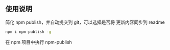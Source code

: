 ## 使用说明

简化 npm publish，并自动提交到 git，可以选择是否将 更新内容同步到 readme

```bash
npm i npm-publish -g
```

在 npm 项目中执行 npm-publish
